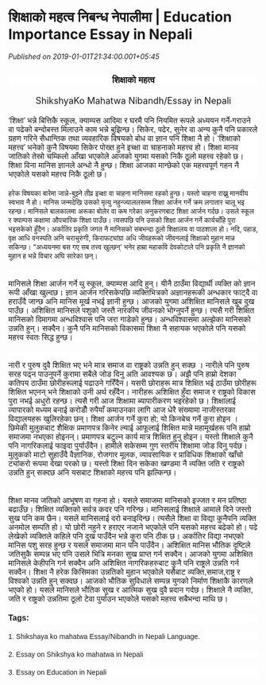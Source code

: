 # शिक्षाको महत्व निबन्ध नेपालीमा | Education Importance Essay in Nepali

*Published on 2019-01-01T21:34:00.001+05:45*

<h2 style="background-color: white; box-sizing: border-box; font-family: Poppins, sans-serif; margin-bottom: 20px; text-align: center;">
<span style="font-size: large;">शिक्षाको महत्व</span></h2><div style="text-align: center;"><span style="font-size: large;">ShikshyaKo Mahatwa Nibandh/Essay in Nepali</span></div><div style="text-align: center;"><span style="font-size: large;"><br /></span></div>
<div style="background-color: white; box-sizing: border-box; font-family: Poppins, sans-serif; font-size: 16px; margin-bottom: 20px;">
‘शिक्षा’ भन्ने बित्तिकै स्कूल, क्याम्पस आदिमा र घरमै पनि नियमित रूपले अध्ययन गर्ने-गराउने वा पढेको बन्दोबस्त मिलाउने काम भन्ने बुझिन्छ। सिकेर, पढेर, सुनेर वा अन्य कुनै पनि प्रकारले ग्रहण गरिने सैधान्तिक तथा व्यवहारिक विषयको बोध वा ज्ञान पनि शिक्षा नै हो। ‘शिक्षाको महत्त्व’ भनेको कुनै विषयमा सिकेर पोख्त हुने इच्क्षा वा चाहनाको महत्त्व हो। शिक्षा मानव जातिको तेस्रो चम्किलो आँखा भएकोले आजको युगमा यसको निकै ठूलो महत्त्व रहेको छ। शिक्षा विना मानिस ज्ञानले अन्धो नै हुन्छ। शिक्षा आजका मान्छेको एक महत्त्वपूर्ण गहन नै भएकोले यसको महत्त्व निकै ठूलो छ।</div>
<div style="background-color: white; box-sizing: border-box; margin-bottom: 20px;">
<span face="Poppins, sans-serif">हरेक विषयका बारेमा जान्ने-बुझ्ने तीव्र इच्क्षा वा चाहना मानिसमा रहको हुन्छ। यस्तो चाहना राख्नु मानवीय स्वभाव नै हो। मानिस जन्मदेखि उसको मृत्यु नहुन्ज्याललसम्म शिक्षा आर्जन गर्ने क्रम लगातार चालू भइ रहन्छ। मानिसले बालकालमा अरूका बोलेर वा कम गरेका अनुकरणबाट शिक्षा आर्जन गर्दछ। उसले स्कूल र क्याम्पस कक्षामा औपचारिक शिक्षा पाउँछ। त्यसपछि पनि उसको शिक्षा आर्जन गर्ने कार्यचाँहि पुरा भइसकेको हुँदैन। अर्कातिर प्रकृति जगत नै मानिसको सबभन्दा ठूलो शिक्षालय वा पाठशाला हो। नदि, पहाड, वृक्ष आधि वनस्पति अनि चराचुरुंगी, किराफट्यांग्रा अधि जीवहरूको जीवनलाई शिक्षाको मुहान मान्न सकिन्छ। “अध्ययनमा बस गए सब तत्त्व खुल्छन्’ भनेर हाम्रा महाकवि देवकोटाले पनि प्रकृति नै ज्ञानको मुहान ह भन्ने विचार अघि सारेका छन्।</span></div>
<div style="background-color: white; box-sizing: border-box; font-family: Poppins, sans-serif; font-size: 16px; margin-bottom: 20px;">
<br style="box-sizing: border-box;" />मानिसले शिक्षा आर्जन गर्ने थु स्कूल, क्याम्पस आदि हुन्। यीनै ठाउँमा विद्यार्थी व्यक्ति को ज्ञान रूपी आँखा खुल्दछ। ज्ञान आर्जन गरिसकेपछि व्यक्तिभित्रको अज्ञानहरूकी अन्धकार फाट्दै वा हराउँदै जान्छ अनि मानिस मूर्ख नभई ज्ञानी हुन्छ। आजको युगमा अशिक्षित मानिसले खुब दुख पाउँछ। अशिक्षित मानिसले पशुको जस्तै नारकीय जीवनको भोग्नुपर्ने हुन्छ। त्यसै गरी शिक्षित मानिसको दिमागमा अन्धविश्वास पनि जरा गाडेको हुन्छ। अन्धविश्वासमा अल्झेका मानिसको उन्नति हुन्। सक्दैन। कुनै पनि मानिसको विकासमा शिक्षा नै सहायक भएकोले पनि यसको महत्त्व स्वतः सिद्ध हुन्छ।</div>
<div style="background-color: white; box-sizing: border-box; font-family: Poppins, sans-serif; font-size: 16px; margin-bottom: 20px;">
<br style="box-sizing: border-box;" />नारी र पुरुष दुवै शिक्षित भए भने मात्र समाज वा राष्ट्रको उन्नति हुन् सक्छ । नारीले पनि पुरुष सरह पढ्न पाउनुपर्ने कुरामा सबैले जोड दिनु अति आवश्यक छ। अझै पनि हाम्रो देशका कतिपय ठाउँमा छोरीहरूलाई पढाउने गरिँदैन। यसरी छोराहरू मात्र शिक्षित भई ठाउँमा छोरीहरू शिक्षित भएनन् भने शिक्षाको उनी अर्थ रहँदैन। नारीहरू अशिक्षित हुँदा समाज र राष्ट्रको विकास पुरा नभई अधुरो रहन्छ। त्यसै गरी आज शिक्षामा ब्यापारीकरण भइरहेको छ। शिक्षालाई व्यापारको मध्यम बनाई करोडौँ रुपैयाँ कमाउनका लागि आज धेरै संख्यामा नाजीस्तरका विद्यालयहरू खुलिरहेका छन्। शिक्षा आर्जन गर्ने कुरा हो; यो किनबेच गर्ने कुरा होइन । छिमेकी मुलुकबाट शैक्षिक प्रमाणपत्र किनेर ल्याई आफूलाई शिक्षित मान्ने महामूर्खहरू पनि हाम्रो समाजमा नभएका होइनन्। प्रमाणपत्र बटुल्न कार्य मात्र शिक्षित हुनु होइन। यस्तो शिक्षाले कुनै पनि नागरिकलाई फाइदा पुर्याउँदैन। हामीले सकेसम्म गुण स्तरीय शिक्षामा जोड दिनु पर्दछ। मुलुकको माटो सुहाउँदै वैज्ञानिक, रोजगार मूलक, व्यावसायिक र प्राविधिक शिक्षाको खाँचो ट्यांकरो रूपमा देखा परको छ। यस्तो शिक्षा दिन सकेका खण्डमा नै व्यक्ति जति र राष्ट्रको उन्नति हुन् सक्दछ अनि यसबाट शिक्षाको महत्त्व पनि झल्किन्छ।</div>
<div style="background-color: white; box-sizing: border-box; font-family: Poppins, sans-serif; font-size: 16px; margin-bottom: 20px;">
<br style="box-sizing: border-box;" />शिक्षा मानव जतिको आभूषण वा गहना हो। यसले समाजमा मानिसको इज्जत र मन प्रतिष्ठा बढाउँछ। शिक्षित व्यक्तिको सर्वत्र कदर पनि गरिन्छ। मानिसलाई शिक्षाले आमाले दिने जस्तो सुख पनि कम छैन। यसले मानिसलाई दरो बनाइदिन्छ। त्यसैले शिक्षा वा विद्या कुनैपनि व्यक्ति अनमोल सम्पति हो। यो छोरी नहुने र हराएर नजाने भएकोले पनि यसको महत्त्व बढेको हो। पढे लेखेको व्यक्तिले कहिले पनि दुख पाउँदैन भन्ने कुरा पनि ठीक छ। अर्कातिर विद्या नभएको मानिस पशु सरह हुन्छ र यसले समाजमा मान पनि पाउँदैन। अशिक्षित मानिस भौतिक दृष्टिले जतिसुकै सम्पन्न भए पनि उसले भित्रि मनका सुख प्राप्त गर्न सक्दैन। आजको युगमा अशिक्षित मानिसले केहीपनि गर्न सक्दैन अनि अशिक्षित नागरिकहरुबाट कुनै पनि राष्ट्रले उन्नति गर्न सक्दैन। शिक्षा नै हरेक किसिमका उन्नतिको मुहान भएकोले यसैबाट व्यक्ति,समाज,राष्ट्र र विश्वको उन्नति हुन् सक्दछ। आजको भौतिक सुविधाले सम्पन्न युगको निर्माण शिक्षाकै कारणले भएको हो। यसले मानिसले भौतिक सुख र आत्मिक सुख दुवै प्रदान गर्दछ। शिक्षाले नै व्यक्ति, जति र राष्ट्रको उन्नतिमा ठूलो टेवा पुर्याउन भएकोले यसको महत्त्व सबैभन्दा माथि छ।</div><div style="background-color: white; box-sizing: border-box; font-family: Poppins, sans-serif; font-size: 16px; margin-bottom: 20px;"><b>Tags:</b></div><div style="background-color: white; box-sizing: border-box; font-family: Poppins, sans-serif; margin-bottom: 20px;">1. Shikshaya ko mahatwa Essay/Nibandh in Nepali Language.</div><div style="background-color: white; box-sizing: border-box; font-family: Poppins, sans-serif; margin-bottom: 20px;">2. Essay on Shikshya ko mahatwa in Nepali</div><div style="background-color: white; box-sizing: border-box; font-family: Poppins, sans-serif; margin-bottom: 20px;">3. Essay on Education in Nepali</div>
